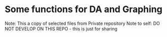 # Some functions for DA and Graphing

Note: This a copy of selected files from Private repository
Note to self: DO NOT DEVELOP ON THIS REPO - this is just for sharing
